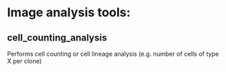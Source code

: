 # Image analysis tools:

## cell_counting_analysis
Performs cell counting or cell lineage analysis (e.g. number of cells of type X per clone)
